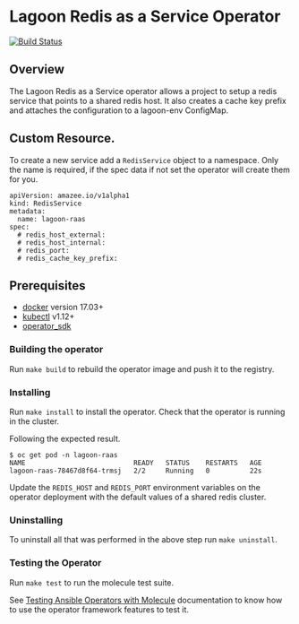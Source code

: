 # Lagoon Redis as a Service Operator

[![Build Status](https://travis-ci.org/amazeeio/lagoon-raas.svg?branch=master)](https://travis-ci.org/amazeeio/lagoon-raas)

## Overview

The Lagoon Redis as a Service operator allows a project to setup a redis service that points to a shared redis host.
It also creates a cache key prefix and attaches the configuration to a lagoon-env ConfigMap.

## Custom Resource.

To create a new service add a `RedisService` object to a namespace.
Only the name is required, if the spec data if not set the operator will create them for you.

```
apiVersion: amazee.io/v1alpha1
kind: RedisService
metadata:
  name: lagoon-raas
spec:
  # redis_host_external:
  # redis_host_internal:
  # redis_port:
  # redis_cache_key_prefix:
```

## Prerequisites

- [docker][docker_tool] version 17.03+
- [kubectl][kubectl_tool] v1.12+
- [operator_sdk][operator_install]

### Building the operator

Run `make build` to rebuild the operator image and push it to the registry.

### Installing


Run `make install` to install the operator. Check that the operator is running in the cluster.

Following the expected result. 

```shell
$ oc get pod -n lagoon-raas
NAME                           READY   STATUS    RESTARTS   AGE
lagoon-raas-78467d8f64-trmsj   2/2     Running   0          22s
```

Update the `REDIS_HOST` and `REDIS_PORT` environment variables on the operator deployment with the default values of a shared redis cluster.

### Uninstalling 

To uninstall all that was performed in the above step run `make uninstall`.

### Testing the Operator

Run `make test` to run the molecule test suite.

See [Testing Ansible Operators with Molecule][ansible-test-guide] documentation to know how to use the operator framework features to test it.  

[python]: https://www.python.org/
[ansible]: https://www.ansible.com/
[kubectl_tool]: https://kubernetes.io/docs/tasks/tools/install-kubectl/
[docker_tool]: https://docs.docker.com/install/
[operator_sdk]: https://github.com/operator-framework/operator-sdk
[operator_install]: https://github.com/operator-framework/operator-sdk/blob/master/doc/user/install-operator-sdk.md
[ansible-test-guide]: https://github.com/operator-framework/operator-sdk/blob/master/doc/ansible/dev/testing_guide.md
[ansible-guide]: https://github.com/operator-framework/operator-sdk/blob/master/doc/ansible/user-guide.md
